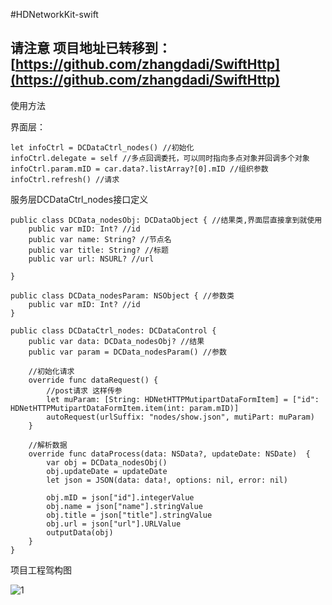 #HDNetworkKit-swift

## 请注意 项目地址已转移到：[https://github.com/zhangdadi/SwiftHttp](https://github.com/zhangdadi/SwiftHttp)


使用方法

界面层：

```
let infoCtrl = DCDataCtrl_nodes() //初始化
infoCtrl.delegate = self //多点回调委托，可以同时指向多点对象并回调多个对象
infoCtrl.param.mID = car.data?.listArray?[0].mID //组织参数
infoCtrl.refresh() //请求

```
服务层DCDataCtrl_nodes接口定义

```
public class DCData_nodesObj: DCDataObject { //结果类,界面层直接拿到就使用
    public var mID: Int? //id
    public var name: String? //节点名
    public var title: String? //标题
    public var url: NSURL? //url
    
}

public class DCData_nodesParam: NSObject { //参数类
    public var mID: Int? //id
}

public class DCDataCtrl_nodes: DCDataControl {
    public var data: DCData_nodesObj? //结果
    public var param = DCData_nodesParam() //参数
    
    //初始化请求
    override func dataRequest() {
        //post请求 这样传参
        let muParam: [String: HDNetHTTPMutipartDataFormItem] = ["id": HDNetHTTPMutipartDataFormItem.item(int: param.mID)]
        autoRequest(urlSuffix: "nodes/show.json", mutiPart: muParam)
    }
    
    //解析数据
    override func dataProcess(data: NSData?, updateDate: NSDate)  {
        var obj = DCData_nodesObj()
        obj.updateDate = updateDate
        let json = JSON(data: data!, options: nil, error: nil)
        
        obj.mID = json["id"].integerValue
        obj.name = json["name"].stringValue
        obj.title = json["title"].stringValue
        obj.url = json["url"].URLValue
        outputData(obj)
    }
}

```

项目工程驾构图

![1](http://zhangdadi.github.io/image/HDNetworkKit/1.png)